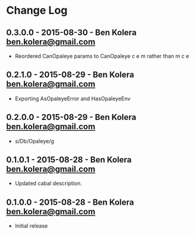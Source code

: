 # Change Log

## 0.3.0.0 - 2015-08-30 - Ben Kolera <ben.kolera@gmail.com>
- Reordered CanOpaleye params to CanOpaleye c e m rather than m c e

## 0.2.1.0 - 2015-08-29 - Ben Kolera <ben.kolera@gmail.com>
- Exporting AsOpaleyeError and HasOpaleyeEnv

## 0.2.0.0 - 2015-08-29 - Ben Kolera <ben.kolera@gmail.com>
- s/Db/Opaleye/g

## 0.1.0.1 - 2015-08-28 - Ben Kolera <ben.kolera@gmail.com>
- Updated cabal description.

## 0.1.0.0 - 2015-08-28 - Ben Kolera <ben.kolera@gmail.com>
- Initial release

